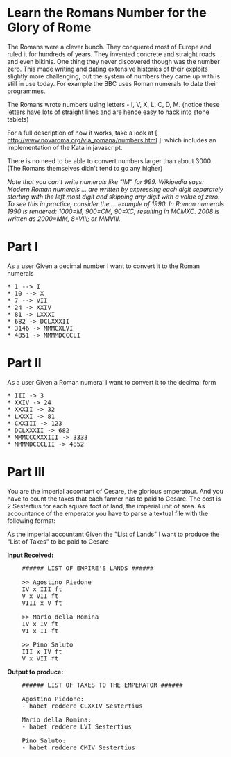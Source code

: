 Learn the Romans Number for the Glory of Rome
======================================

The Romans were a clever bunch. They conquered most of Europe and ruled it for hundreds of years. They invented concrete and straight roads and even bikinis. 
One thing they never discovered though was the number zero. This made writing and dating extensive histories of their exploits slightly more challenging, but the system of numbers they came up with is still in use today. For example the BBC uses Roman numerals to date their programmes.

The Romans wrote numbers using letters - I, V, X, L, C, D, M. (notice these letters have lots of straight lines and are hence easy to hack into stone tablets)

For a full description of how it works, take a look at [ http://www.novaroma.org/via_romana/numbers.html ]: which includes an implementation of the Kata in javascript.

There is no need to be able to convert numbers larger than about 3000. (The Romans themselves didn't tend to go any higher)

*Note that you can't write numerals like "IM" for 999. Wikipedia says: Modern Roman numerals ... are written by expressing each digit separately starting with the left most digit and skipping any digit with a value of zero. To see this in practice, consider the ... example of 1990. In Roman numerals 1990 is rendered: 1000=M, 900=CM, 90=XC; resulting in MCMXC. 2008 is written as 2000=MM, 8=VIII; or MMVIII.*

Part I
===================
As a user
	Given a decimal number
	I want to convert it to the Roman numerals

<pre>
* 1 --> I
* 10 --> X
* 7 --> VII
* 24 -> XXIV
* 81 -> LXXXI
* 682 -> DCLXXXII
* 3146 -> MMMCXLVI
* 4851 -> MMMMDCCCLI
</pre>

Part II
===================
As a user
	Given a Roman numeral
	I want to convert it to the decimal form
	
<pre>
* III -> 3
* XXIV -> 24
* XXXII -> 32
* LXXXI -> 81
* CXXIII -> 123
* DCLXXXII -> 682
* MMMCCCXXXIII -> 3333
* MMMMDCCCLII -> 4852
</pre>


Part III
===================
You are the imperial accontant of Cesare, the glorious emperatour. And you have to count the taxes that each farmer has to paid to Cesare. 
The cost is 2 Sestertius for each square foot of land, the imperial unit of area.
As accountance of the emperator you have to parse a textual file with the following format:
	
As the imperial accountant
	Given the "List of Lands"
	I want to produce the "List of Taxes" to be paid to Cesare
	
		
**Input Received:**
<pre>
	###### LIST OF EMPIRE'S LANDS ######
	
	>> Agostino Piedone
	IV x III ft
	V x VII ft
	VIII x V ft
	
	>> Mario della Romina
	IV x IV ft
	VI x II ft
	
	>> Pino Saluto
	III x IV ft
	V x VII ft
</pre>
	
**Output to produce:**
<pre>
	###### LIST OF TAXES TO THE EMPERATOR ######

	Agostino Piedone:
	- habet reddere CLXXIV Sestertius
	
	Mario della Romina:
	- habet reddere LVI Sestertius
	 
	Pino Saluto: 
	- habet reddere CMIV Sestertius
</pre>

